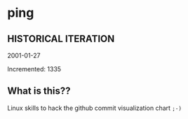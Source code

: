 # ping

## HISTORICAL ITERATION
2001-01-27

Incremented: 1335

## What is this?? 
Linux skills to hack the github commit visualization chart `;-)`
